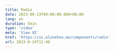 ```yaml
---
title: Radio
date: 2023-08-23T09:00:00.000+08:00
lang: en
duration: 5min
type: 'video'
meta: 'View UI'
href: 'https://ui.elonehoo.me/components/radio'
url: 2023-8-24T11-46
---
```


<Title />
